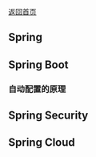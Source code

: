 <p> <a href="../README.md">返回首页</a></p>

## Spring

## Spring Boot
### 自动配置的原理

## Spring Security

## Spring Cloud
